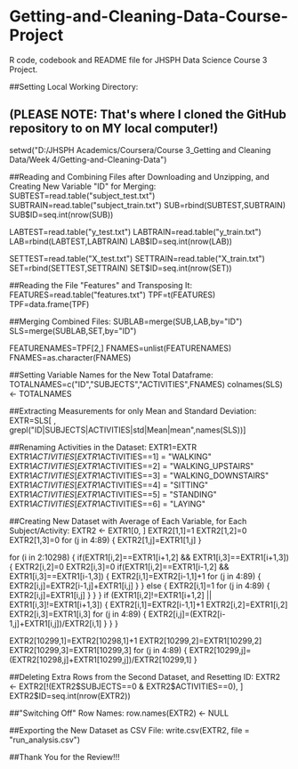 # Getting-and-Cleaning-Data-Course-Project
R code, codebook and README file for JHSPH Data Science Course 3 Project.

##Setting Local Working Directory:
## (PLEASE NOTE: That's where I cloned the GitHub repository to on MY local computer!)
setwd("D:/JHSPH Academics/Coursera/Course 3_Getting and Cleaning Data/Week 4/Getting-and-Cleaning-Data")

##Reading and Combining Files after Downloading and Unzipping, and Creating New Variable "ID" for Merging:
SUBTEST=read.table("subject_test.txt")
SUBTRAIN=read.table("subject_train.txt")
SUB=rbind(SUBTEST,SUBTRAIN)
SUB$ID=seq.int(nrow(SUB))

LABTEST=read.table("y_test.txt")
LABTRAIN=read.table("y_train.txt")
LAB=rbind(LABTEST,LABTRAIN)
LAB$ID=seq.int(nrow(LAB))

SETTEST=read.table("X_test.txt")
SETTRAIN=read.table("X_train.txt")
SET=rbind(SETTEST,SETTRAIN)
SET$ID=seq.int(nrow(SET))

##Reading the File "Features" and Transposing It:
FEATURES=read.table("features.txt")
TPF=t(FEATURES)
TPF=data.frame(TPF)

##Merging Combined Files:
SUBLAB=merge(SUB,LAB,by="ID")
SLS=merge(SUBLAB,SET,by="ID")

FEATURENAMES=TPF[2,]
FNAMES=unlist(FEATURENAMES)
FNAMES=as.character(FNAMES)

##Setting Variable Names for the New Total Dataframe:
TOTALNAMES=c("ID","SUBJECTS","ACTIVITIES",FNAMES)
colnames(SLS) <- TOTALNAMES

##Extracting Measurements for only Mean and Standard Deviation:
EXTR=SLS[ , grepl("ID|SUBJECTS|ACTIVITIES|std|Mean|mean",names(SLS))]

##Renaming Activities in the Dataset:
EXTR1=EXTR
EXTR1$ACTIVITIES[EXTR1$ACTIVITIES==1] = "WALKING"
EXTR1$ACTIVITIES[EXTR1$ACTIVITIES==2] = "WALKING_UPSTAIRS"
EXTR1$ACTIVITIES[EXTR1$ACTIVITIES==3] = "WALKING_DOWNSTAIRS"
EXTR1$ACTIVITIES[EXTR1$ACTIVITIES==4] = "SITTING"
EXTR1$ACTIVITIES[EXTR1$ACTIVITIES==5] = "STANDING"
EXTR1$ACTIVITIES[EXTR1$ACTIVITIES==6] = "LAYING"

##Creating New Dataset with Average of Each Variable, for Each Subject/Activity:
EXTR2 <- EXTR1[0, ]
EXTR2[1,1]=1
EXTR2[1,2]=0
EXTR2[1,3]=0
for (j in 4:89) {
  EXTR2[1,j]=EXTR1[1,j]
}

for (i in 2:10298) {
  if(EXTR1[i,2]==EXTR1[i+1,2] && EXTR1[i,3]==EXTR1[i+1,3]) {
    EXTR2[i,2]=0
    EXTR2[i,3]=0
    if(EXTR1[i,2]==EXTR1[i-1,2] && EXTR1[i,3]==EXTR1[i-1,3]) {
      EXTR2[i,1]=EXTR2[i-1,1]+1
      for (j in 4:89) {
        EXTR2[i,j]=EXTR2[i-1,j]+EXTR1[i,j]
      }
    } else {
      EXTR2[i,1]=1
      for (j in 4:89) {
        EXTR2[i,j]=EXTR1[i,j]
      }
    }
  }
  if (EXTR1[i,2]!=EXTR1[i+1,2] || EXTR1[i,3]!=EXTR1[i+1,3]) {
    EXTR2[i,1]=EXTR2[i-1,1]+1
    EXTR2[i,2]=EXTR1[i,2]
    EXTR2[i,3]=EXTR1[i,3]
    for (j in 4:89) {
      EXTR2[i,j]=(EXTR2[i-1,j]+EXTR1[i,j])/EXTR2[i,1]
    }
  }
}

EXTR2[10299,1]=EXTR2[10298,1]+1
EXTR2[10299,2]=EXTR1[10299,2]
EXTR2[10299,3]=EXTR1[10299,3]
for (j in 4:89) {
  EXTR2[10299,j]=(EXTR2[10298,j]+EXTR1[10299,j])/EXTR2[10299,1]
}

##Deleting Extra Rows from the Second Dataset, and Resetting ID:
EXTR2 <- EXTR2[!(EXTR2$SUBJECTS==0 & EXTR2$ACTIVITIES==0), ]
EXTR2$ID=seq.int(nrow(EXTR2))

##"Switching Off" Row Names:
row.names(EXTR2) <- NULL

##Exporting the New Dataset as CSV File:
write.csv(EXTR2, file = "run_analysis.csv")

##Thank You for the Review!!!

